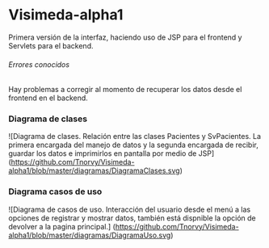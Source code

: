 # Visimeda-alpha1
Primera versión de la interfaz, haciendo uso de JSP para el frontend y Servlets para el backend.

###### Errores conocidos
Hay problemas a corregir al momento de recuperar los datos desde el frontend en el backend.

### Diagrama de clases
![Diagrama de clases. Relación entre las clases Pacientes y SvPacientes. La primera encargada del manejo de datos y la segunda encargada de recibir, guardar los datos e imprimirlos en pantalla por medio de JSP]
(https://github.com/Tnorvy/Visimeda-alpha1/blob/master/diagramas/DiagramaClases.svg)

### Diagrama casos de uso
![Diagrama de casos de uso. Interacción del usuario desde el menú a las opciones de registrar y mostrar datos, también está dispnible la opción de devolver a la pagina principal.]
(https://github.com/Tnorvy/Visimeda-alpha1/blob/master/diagramas/DiagramaUso.svg)